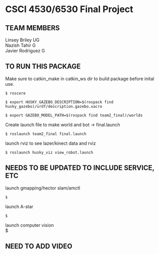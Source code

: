 # CSCI 4530/6530 Final Project

## TEAM MEMBERS
Linsey Briley    UG
<br>
Nazish Tahir     G
<br>
Javier Rodriguez G
<br>


## TO RUN THIS PACKAGE

Make sure to catkin_make in catkin_ws dir to build package before inital use.
```
$ roscore

$ export HUSKY_GAZEBO_DESCRIPTION=$(rospack find husky_gazebo)/urdf/description.gazebo.xacro

$ export GAZEBO_MODEL_PATH=$(rospack find team2_final)/worlds
```

  Create launch file to make world and bot → final.launch
<br>
```
$ roslaunch team2_final final.launch
```

  launch rviz to see lazer/kinect data and rviz
<br>
```
$ roslaunch husky_viz view_robot.launch
```


## NEEDS TO BE UPDATED TO INCLUDE SERVICE, ETC

  launch gmapping/hector slam/amctl
<br>
```
$
```

  launch A-star
<br>
```
$
```
  launch computer vision
<br>
$



## NEED TO ADD VIDEO
